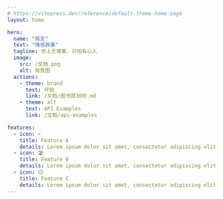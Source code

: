 ```yaml
---
# https://vitepress.dev/reference/default-theme-home-page
layout: home

hero:
  name: "简言"
  text: "情感故事"
  tagline: 世上无难事，只怕有心人
  image:
    src: /文档.png
    alt: 背景图
  actions:
    - theme: brand
      text: 开始
      link: /文档/图书馆30秒.md
    - theme: alt
      text: API Examples
      link: /文档/api-examples

features:
  - icon: ⚡️
    title: Feature A
    details: Lorem ipsum dolor sit amet, consectetur adipiscing elit
  - icon: 🏖️
    title: Feature B
    details: Lorem ipsum dolor sit amet, consectetur adipiscing elit
  - icon: 😊
    title: Feature C
    details: Lorem ipsum dolor sit amet, consectetur adipiscing elit
---
```


